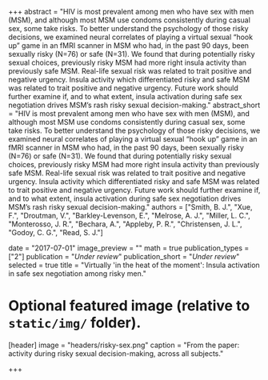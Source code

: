 +++
abstract = "HIV is most prevalent among men who have sex with men (MSM), and although most MSM use condoms consistently during casual sex, some take risks. To better understand the psychology of those risky decisions, we examined neural correlates of playing a virtual sexual “hook up” game in an fMRI scanner in MSM who had, in the past 90 days, been sexually risky (N=76) or safe (N=31). We found that during potentially risky sexual choices, previously risky MSM had more right insula activity than previously safe MSM. Real-life sexual risk was related to trait positive and negative urgency. Insula activity which differentiated risky and safe MSM was related to trait positive and negative urgency. Future work should further examine if, and to what extent, insula activation during safe sex negotiation drives MSM’s rash risky sexual decision-making."
abstract_short = "HIV is most prevalent among men who have sex with men (MSM), and although most MSM use condoms consistently during casual sex, some take risks. To better understand the psychology of those risky decisions, we examined neural correlates of playing a virtual sexual “hook up” game in an fMRI scanner in MSM who had, in the past 90 days, been sexually risky (N=76) or safe (N=31). We found that during potentially risky sexual choices, previously risky MSM had more right insula activity than previously safe MSM. Real-life sexual risk was related to trait positive and negative urgency. Insula activity which differentiated risky and safe MSM was related to trait positive and negative urgency. Future work should further examine if, and to what extent, insula activation during safe sex negotiation drives MSM’s rash risky sexual decision-making."
authors = ["Smith, B. J.", "Xue, F.", "Droutman, V.", "Barkley-Levenson, E.", "Melrose, A. J.", "Miller, L. C.", "Monterosso, J. R.", "Bechara, A.", "Appleby, P. R.", "Christensen, J. L.", "Godoy, C. G.", "Read, S. J."]

date = "2017-07-01"
image_preview = ""
math = true
publication_types = ["2"]
publication = "*Under review*"
publication_short = "*Under review*"
selected = true
title = "Virtually 'in the heat of the moment': Insula activation in safe sex negotiation among risky men."


# Optional featured image (relative to `static/img/` folder).
[header]
image = "headers/risky-sex.png"
caption = "From the paper: activity during risky sexual decision-making, across all subjects."

+++

<!--More detail can easily be written here using *Markdown* and $\rm \LaTeX$ math code.-->
